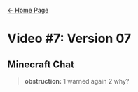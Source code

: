 [← Home Page](../README.md#4-chat-messages)

# Video #7: Version 07

## Minecraft Chat
> **obstruction:** 1 warned again 2 why?

